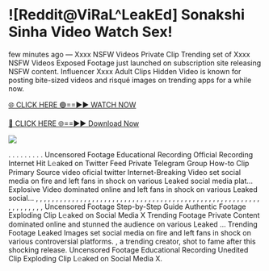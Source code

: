 # ![Reddit@ViRaL^LeakEd] Sonakshi Sinha Video Watch Sex!

few minutes ago — Xxxx NSFW Videos Private Clip Trending set of Xxxx NSFW Videos Exposed Footage just launched on subscription site releasing NSFW content. Influencer Xxxx Adult Clips Hidden Video is known for posting bite-sized videos and risqué images on trending apps for a while now.

[🌐 CLICK HERE 🟢==►► WATCH NOW](https://tinyurl.com/topvvv?st=viral&si=gh)

[🔴 CLICK HERE 🌐==►► Download Now](https://tinyurl.com/topvvv?st=viral&si=gh)

[![](https://t4.ftcdn.net/jpg/00/89/87/57/360_F_89875724_hMf6q0pOUbIm38tYOeJTOKDftmRMQnny.jpg)](https://tinyurl.com/topvvv?st=viral&si=gh)

. . . . . . . . . Uncensored Footage Educational Recording Official Recording Internet Hit L𝚎aked on Twitter Feed Private Telegram Group How-to Clip Primary Source video oficial twitter Internet-Breaking Video set social media on fire and left fans in shock on various Leaked social media plat… Explosive Video dominated online and left fans in shock on various Leaked social… , , , , , , , , , , , , , , , , , , , , , , , , , , , , , , , , , , , , , , , , , , , , , , , , , , , , , , , , , , , , , , , , , Uncensored Footage Step-by-Step Guide Authentic Footage Exploding Clip L𝚎aked on Social Media X Trending Footage Private Content dominated online and stunned the audience on various Leaked … Trending Footage Leaked Images set social media on fire and left fans in shock on various controversial platforms. , a trending creator, shot to fame after this shocking release. Uncensored Footage Educational Recording Unedited Clip Exploding Clip L𝚎aked on Social Media X.
